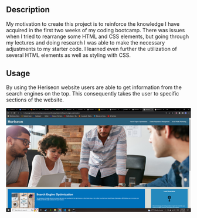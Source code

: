 # <Step one to success>

## Description

My motivation to create this project is to reinforce the knowledge I have acquired in the first two weeks of my coding bootcamp. There was issues when I tried to rearrange some HTML and CSS elements, but going through my lectures and doing research I was able to make the necessary adjustments to my starter code. I learned even further the utilization of several HTML elements as well as styling with CSS.

## Usage

By using the Heriseon website users are able to get information from the search engines on the top. This consequently takes the user to specific sections of the website.

![Alt text](image.png)

